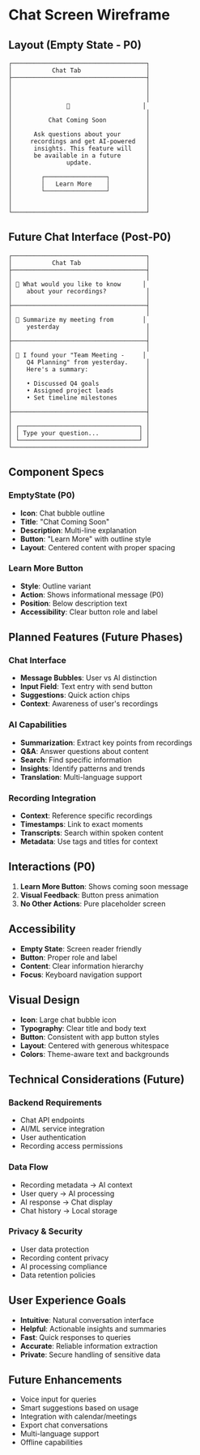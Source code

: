 # Chat Screen Wireframe

## Layout (Empty State - P0)
```
┌─────────────────────────────────────┐
│           Chat Tab                  │
├─────────────────────────────────────┤
│                                     │
│                                     │
│                                     │
│               💬                    │
│                                     │
│          Chat Coming Soon           │
│                                     │
│      Ask questions about your       │
│     recordings and get AI-powered   │
│      insights. This feature will    │
│      be available in a future       │
│               update.               │
│                                     │
│        ┌─────────────────┐          │
│        │   Learn More    │          │
│        └─────────────────┘          │
│                                     │
│                                     │
└─────────────────────────────────────┘
```

## Future Chat Interface (Post-P0)
```
┌─────────────────────────────────────┐
│           Chat Tab                  │
├─────────────────────────────────────┤
│                                     │
│ 🤖 What would you like to know      │
│    about your recordings?           │
│                                     │
├─────────────────────────────────────┤
│                                     │
│ 👤 Summarize my meeting from        │
│    yesterday                        │
│                                     │
├─────────────────────────────────────┤
│                                     │
│ 🤖 I found your "Team Meeting -     │
│    Q4 Planning" from yesterday.     │
│    Here's a summary:                │
│                                     │
│    • Discussed Q4 goals             │
│    • Assigned project leads         │
│    • Set timeline milestones        │
│                                     │
├─────────────────────────────────────┤
│                                     │
│ ┌─────────────────────────────────┐ │
│ │ Type your question...           │ │
│ └─────────────────────────────────┘ │
└─────────────────────────────────────┘
```

## Component Specs

### EmptyState (P0)
- **Icon**: Chat bubble outline
- **Title**: "Chat Coming Soon"
- **Description**: Multi-line explanation
- **Button**: "Learn More" with outline style
- **Layout**: Centered content with proper spacing

### Learn More Button
- **Style**: Outline variant
- **Action**: Shows informational message (P0)
- **Position**: Below description text
- **Accessibility**: Clear button role and label

## Planned Features (Future Phases)

### Chat Interface
- **Message Bubbles**: User vs AI distinction
- **Input Field**: Text entry with send button
- **Suggestions**: Quick action chips
- **Context**: Awareness of user's recordings

### AI Capabilities
- **Summarization**: Extract key points from recordings
- **Q&A**: Answer questions about content
- **Search**: Find specific information
- **Insights**: Identify patterns and trends
- **Translation**: Multi-language support

### Recording Integration
- **Context**: Reference specific recordings
- **Timestamps**: Link to exact moments
- **Transcripts**: Search within spoken content
- **Metadata**: Use tags and titles for context

## Interactions (P0)
1. **Learn More Button**: Shows coming soon message
2. **Visual Feedback**: Button press animation
3. **No Other Actions**: Pure placeholder screen

## Accessibility
- **Empty State**: Screen reader friendly
- **Button**: Proper role and label
- **Content**: Clear information hierarchy
- **Focus**: Keyboard navigation support

## Visual Design
- **Icon**: Large chat bubble icon
- **Typography**: Clear title and body text
- **Button**: Consistent with app button styles
- **Layout**: Centered with generous whitespace
- **Colors**: Theme-aware text and backgrounds

## Technical Considerations (Future)

### Backend Requirements
- Chat API endpoints
- AI/ML service integration
- User authentication
- Recording access permissions

### Data Flow
- Recording metadata → AI context
- User query → AI processing
- AI response → Chat display
- Chat history → Local storage

### Privacy & Security
- User data protection
- Recording content privacy
- AI processing compliance
- Data retention policies

## User Experience Goals
- **Intuitive**: Natural conversation interface
- **Helpful**: Actionable insights and summaries
- **Fast**: Quick responses to queries
- **Accurate**: Reliable information extraction
- **Private**: Secure handling of sensitive data

## Future Enhancements
- Voice input for queries
- Smart suggestions based on usage
- Integration with calendar/meetings
- Export chat conversations
- Multi-language support
- Offline capabilities